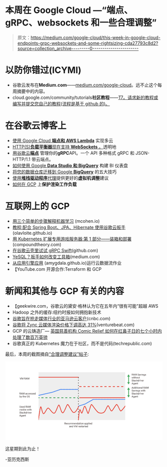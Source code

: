 # 本周在 Google Cloud —“端点、gRPC、websockets 和一些合理调整”

> 原文：<https://medium.com/google-cloud/this-week-in-google-cloud-endpoints-grpc-websockets-and-some-rightsizing-cda27793c8d2?source=collection_archive---------0----------------------->

# 以防你错过(ICYMI)

*   谷歌云发布在**Medium.com**——[medium.com/google-cloud](https://goo.gl/cGPTtL)。远不止这个每周摘要中的内容。
*   cloud.google.com/community/tutorials**社区教程**——[T7。请求新的教程或编写并提交您自己的教程(流程是基于 github 的)。](https://goo.gl/8JA4wi)

# 在谷歌云博客上

*   [使用 Google Cloud **端点和 AWS Lambda**](http://goo.gl/VkPdh1) 实现多云
*   [HTTP(S)**负载平衡器**现在支持 **WebSockets** 。](http://goo.gl/CPqbCW)透明地
*   [用谷歌云**端点**](http://goo.gl/n3KxSN) 管理你的**gRPC**API。一个 API 多种格式 gRPC 和 JSON-HTTP/1.1 带云端点。
*   [如何使用 Google **Data Studio 和 BigQuery**](http://goo.gl/J757QD) 构建 BI 仪表盘
*   [将您的数据仓库迁移到 Google **BigQuery**](http://goo.gl/bKy6AZ) 的五大技巧
*   [使用**堆栈驱动程序**代理](http://goo.gl/aDhRLP)提供更好的**虚拟机调整**建议
*   [如何在 GCP](http://goo.gl/OAcWSn) 上**保护渲染工作负载**

# 互联网上的 GCP

*   [用三个简单的步骤解释机器学习](http://goo.gl/kbZt48) (mcohen.io)
*   [教程:配合 Spring Boot、JPA、Hibernate 使用谷歌云扳手](http://goo.gl/GngL13) (olavloite.github.io)
*   [用 Kubernetes 扩展专用游戏服务器:第 1 部分——装箱和部署](http://goo.gl/UB2BpP)(compoundtheory.com)
*   [在谷歌云壳里试试 gRPC Swift](http://goo.gl/Y6oCBn)(github.com)
*   [YeSQL？扳手如何改变工具箱](http://goo.gl/77UPlf)(medium.com)
*   [从应用引擎应用](http://goo.gl/F9U1jX) (amygdala.github.io)运行云数据流作业
*   【YouTube.com 开源合作:Terraform 和 GCP

# 新闻和其他与 GCP 有关的内容

*   【geekwire.com，谷歌云的黛安·格林认为它在五年内“很有可能”超越 AWS
*   Hadoop 之外的缓存:纽约时报如何拥抱新技术
*   [谷歌旨在抢走媒体行业的亚马逊云客户](http://goo.gl/i7o4AT)(cnbc.com)
*   [谷歌将 Zync 云媒体渲染价格下调高达 31%](http://goo.gl/8cKpA3)(venturebeat.com)
*   GCP 的云铸造厂— [英国慈善机构 Comic Relief 如何在红鼻子日的七个小时内处理了数百万英镑](http://goo.gl/ZDB1GW)
*   谷歌真正的 Kubernetes 魔力在于社区，而不是代码(techrepublic.com)

最后，本周的截图摘自[“合理调整建议”帖子](http://goo.gl/aDhRLP):

![](img/cfc36db8b2c4afd4d2b1cae439d8fc08.png)

这星期到此为止！

-亚历克西斯